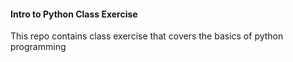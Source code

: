 #### Intro to Python Class Exercise

This repo contains class exercise that covers the basics of python programming